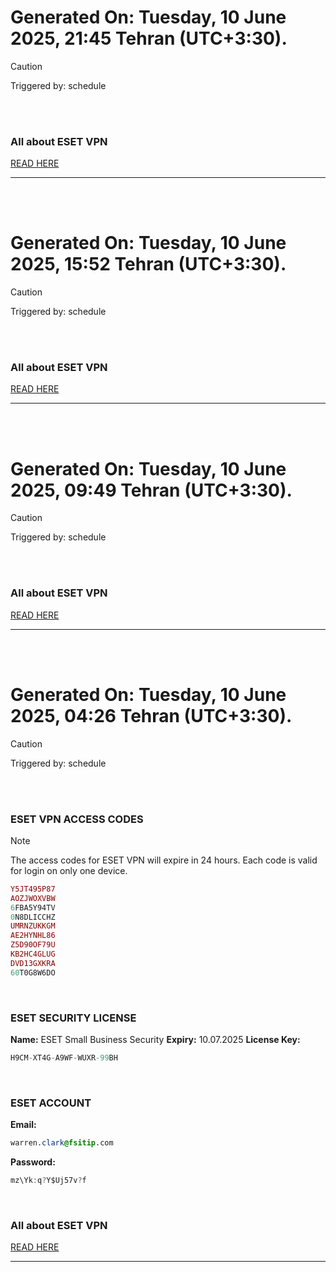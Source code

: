 # Generated On: Tuesday, 10 June 2025, 21:45 Tehran (UTC+3:30).

> [!CAUTION]
> Triggered by: schedule

<br><br>

### All about ESET VPN

[READ HERE](https://t.me/F_NiREvil/2113)

---

<br><br>

# Generated On: Tuesday, 10 June 2025, 15:52 Tehran (UTC+3:30).

> [!CAUTION]
> Triggered by: schedule

<br><br>

### All about ESET VPN

[READ HERE](https://t.me/F_NiREvil/2113)

---

<br><br>

# Generated On: Tuesday, 10 June 2025, 09:49 Tehran (UTC+3:30).

> [!CAUTION]
> Triggered by: schedule

<br><br>

### All about ESET VPN

[READ HERE](https://t.me/F_NiREvil/2113)

---

<br><br>

# Generated On: Tuesday, 10 June 2025, 04:26 Tehran (UTC+3:30).

> [!CAUTION]
> Triggered by: schedule

<br><br>

### ESET VPN ACCESS CODES

> [!NOTE]
> The access codes for ESET VPN will expire in 24 hours.
> Each code is valid for login on only one device.

```ruby
Y5JT495P87
AOZJWOXVBW
6FBA5Y94TV
0N8DLICCHZ
UMRNZUKKGM
AE2HYNHL86
Z5D90OF79U
KB2HC4GLUG
DVD13GXKRA
60T0G8W6DO
```

<br>

### ESET SECURITY LICENSE

**Name:** ESET Small Business Security
**Expiry:** 10.07.2025
**License Key:**

```POV-Ray SDL
H9CM-XT4G-A9WF-WUXR-99BH
```

<br>

### ESET ACCOUNT

**Email:**

```CSS
warren.clark@fsitip.com
```

**Password:**

```POV-Ray SDL
mz\Yk:q?Y$Uj57v?f
```

<br>

### All about ESET VPN

[READ HERE](https://t.me/F_NiREvil/2113)

---

<br><br>

